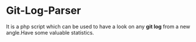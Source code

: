 Git-Log-Parser
==========

It is a php script which can be used to have a look on any **git log** from a new angle.Have some valuable statistics.
